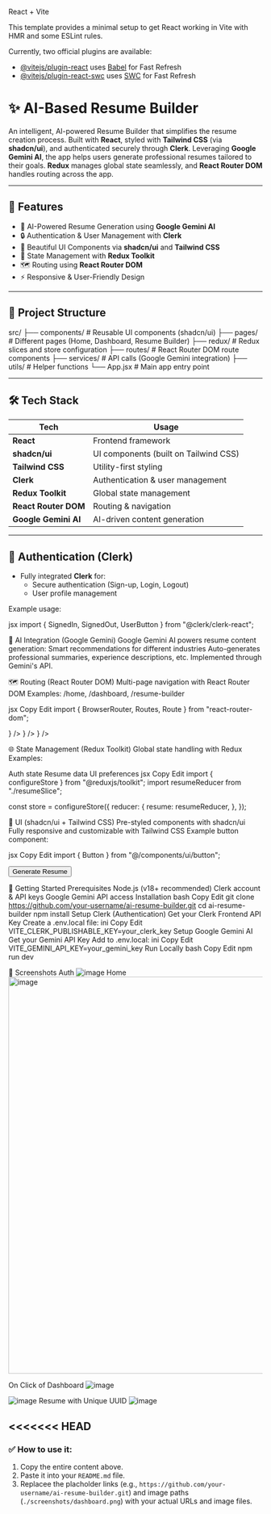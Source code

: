  React + Vite

This template provides a minimal setup to get React working in Vite with HMR and some ESLint rules.

Currently, two official plugins are available:

- [@vitejs/plugin-react](https://github.com/vitejs/vite-plugin-react/blob/main/packages/plugin-react/README.md) uses [Babel](https://babeljs.io/) for Fast Refresh
- [@vitejs/plugin-react-swc](https://github.com/vitejs/vite-plugin-react-swc) uses [SWC](https://swc.rs/) for Fast Refresh
# ✨ AI-Based Resume Builder

An intelligent, AI-powered Resume Builder that simplifies the resume creation process. Built with **React**, styled with **Tailwind CSS** (via **shadcn/ui**), and authenticated securely through **Clerk**. Leveraging **Google Gemini AI**, the app helps users generate professional resumes tailored to their goals. **Redux** manages global state seamlessly, and **React Router DOM** handles routing across the app.

---

## 🚀 Features

- 📝 AI-Powered Resume Generation using **Google Gemini AI**
- 🔒 Authentication & User Management with **Clerk**
- 🎨 Beautiful UI Components via **shadcn/ui** and **Tailwind CSS**
- 🔄 State Management with **Redux Toolkit**
- 🗺️ Routing using **React Router DOM**
- ⚡ Responsive & User-Friendly Design

---

## 📂 Project Structure

src/ ├── components/ # Reusable UI components (shadcn/ui) ├── pages/ # Different pages (Home, Dashboard, Resume Builder) ├── redux/ # Redux slices and store configuration ├── routes/ # React Router DOM route components ├── services/ # API calls (Google Gemini integration) ├── utils/ # Helper functions └── App.jsx # Main app entry point

---

## 🛠️ Tech Stack

| Tech                | Usage                      |
|---------------------|----------------------------|
| **React**           | Frontend framework         |
| **shadcn/ui**       | UI components (built on Tailwind CSS) |
| **Tailwind CSS**    | Utility-first styling      |
| **Clerk**           | Authentication & user management |
| **Redux Toolkit**   | Global state management    |
| **React Router DOM**| Routing & navigation       |
| **Google Gemini AI**| AI-driven content generation |

---

## 🔐 Authentication (Clerk)

- Fully integrated **Clerk** for:
  - Secure authentication (Sign-up, Login, Logout)
  - User profile management

Example usage:

jsx
import { SignedIn, SignedOut, UserButton } from "@clerk/clerk-react";

<SignedIn>
  <UserButton />
</SignedIn>
<SignedOut>
  <RedirectToSignIn />
</SignedOut>

    
🤖 AI Integration (Google Gemini)
Google Gemini AI powers resume content generation:
Smart recommendations for different industries
Auto-generates professional summaries, experience descriptions, etc.
Implemented through Gemini's API.


🗺️ Routing (React Router DOM)
Multi-page navigation with React Router DOM
Examples: /home, /dashboard, /resume-builder

jsx
Copy
Edit
import { BrowserRouter, Routes, Route } from "react-router-dom";

<BrowserRouter>
  <Routes>
    <Route path="/" element={<Home />} />
    <Route path="/dashboard" element={<Dashboard />} />
    <Route path="/resume-builder" element={<ResumeBuilder />} />
  </Routes>
</BrowserRouter>


🌐 State Management (Redux Toolkit)
Global state handling with Redux
Examples:

Auth state
Resume data
UI preferences
jsx
Copy
Edit
import { configureStore } from "@reduxjs/toolkit";
import resumeReducer from "./resumeSlice";

const store = configureStore({
  reducer: {
    resume: resumeReducer,
  },
});


🎨 UI (shadcn/ui + Tailwind CSS)
Pre-styled components with shadcn/ui
Fully responsive and customizable with Tailwind CSS
Example button component:

jsx
Copy
Edit
import { Button } from "@/components/ui/button";

<Button className="w-full bg-blue-600 text-white">
  Generate Resume
</Button>

🏁 Getting Started
Prerequisites
Node.js (v18+ recommended)
Clerk account & API keys
Google Gemini API access
Installation
bash
Copy
Edit
git clone https://github.com/your-username/ai-resume-builder.git
cd ai-resume-builder
npm install
Setup Clerk (Authentication)
Get your Clerk Frontend API Key
Create a .env.local file:
ini
Copy
Edit
VITE_CLERK_PUBLISHABLE_KEY=your_clerk_key
Setup Google Gemini AI
Get your Gemini API Key
Add to .env.local:
ini
Copy
Edit
VITE_GEMINI_API_KEY=your_gemini_key
Run Locally
bash
Copy
Edit
npm run dev

📸 Screenshots
Auth
![image](https://github.com/user-attachments/assets/f84c2941-2baf-482b-aade-8561ea4eaf62)
Home
<img width="1919" height="787" alt="image" src="https://github.com/user-attachments/assets/5d1f7119-68da-4f2a-b8c9-72567f4d3442" />

On Click of Dashboard
![image](https://github.com/user-attachments/assets/b7510654-ad56-4d10-8020-b893c998dba5)

![image](https://github.com/user-attachments/assets/ab7a26d1-4066-4ced-83ff-8c8e9b7b043f)
Resume with Unique UUID
![image](https://github.com/user-attachments/assets/3b677179-47bb-4709-825e-469baa241edd)

<<<<<<< HEAD
---

### ✅ How to use it:
1. Copy the entire content above.
2. Paste it into your `README.md` file.
3. Replacee the placholder links (e.g., `https://github.com/your-username/ai-resume-builder.git`) and image paths (`./screenshots/dashboard.png`) with your actual URLs and image files.

